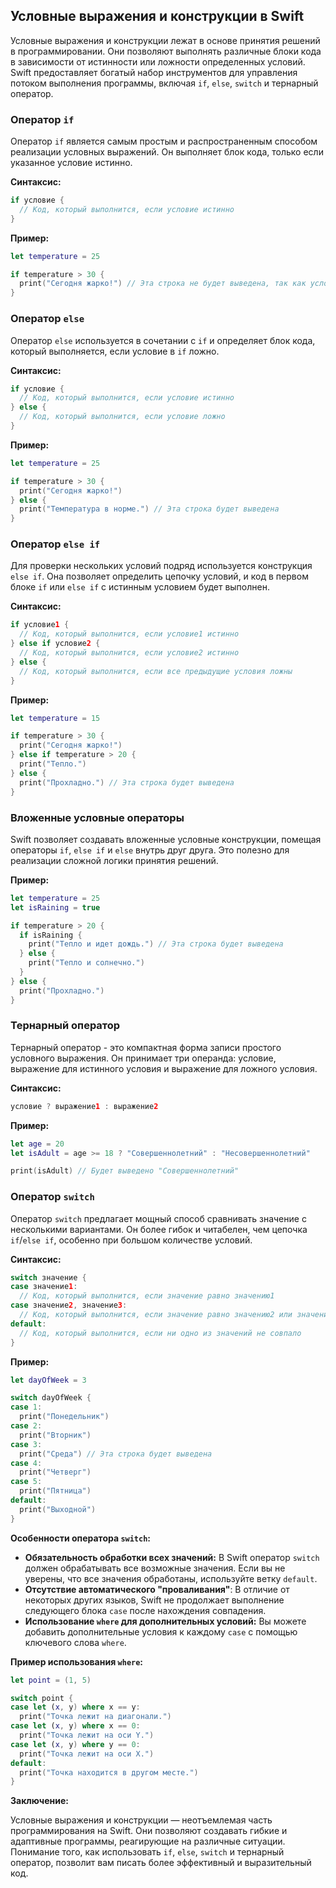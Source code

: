 ## Условные выражения и конструкции в Swift

Условные выражения и конструкции лежат в основе принятия решений в программировании. Они позволяют выполнять различные блоки кода в зависимости от истинности или ложности определенных условий. Swift предоставляет богатый набор инструментов для управления потоком выполнения программы, включая `if`, `else`, `switch` и тернарный оператор.

### Оператор `if`

Оператор `if` является самым простым и распространенным способом реализации условных выражений. Он выполняет блок кода, только если указанное условие истинно.

**Синтаксис:**

```swift
if условие {
  // Код, который выполнится, если условие истинно
}
```

**Пример:**

```swift
let temperature = 25

if temperature > 30 {
  print("Сегодня жарко!") // Эта строка не будет выведена, так как условие ложно
}
```

### Оператор `else`

Оператор `else` используется в сочетании с `if` и определяет блок кода, который выполняется, если условие в `if` ложно.

**Синтаксис:**

```swift
if условие {
  // Код, который выполнится, если условие истинно
} else {
  // Код, который выполнится, если условие ложно
}
```

**Пример:**

```swift
let temperature = 25

if temperature > 30 {
  print("Сегодня жарко!") 
} else {
  print("Температура в норме.") // Эта строка будет выведена
}
```

### Оператор `else if`

Для проверки нескольких условий подряд используется конструкция `else if`. Она позволяет определить цепочку условий, и код в первом блоке `if` или `else if` с истинным условием будет выполнен.

**Синтаксис:**

```swift
if условие1 {
  // Код, который выполнится, если условие1 истинно
} else if условие2 {
  // Код, который выполнится, если условие2 истинно
} else {
  // Код, который выполнится, если все предыдущие условия ложны
}
```

**Пример:**

```swift
let temperature = 15

if temperature > 30 {
  print("Сегодня жарко!") 
} else if temperature > 20 {
  print("Тепло.") 
} else {
  print("Прохладно.") // Эта строка будет выведена
}
```

### Вложенные условные операторы

Swift позволяет создавать вложенные условные конструкции, помещая операторы `if`, `else if` и `else` внутрь друг друга. Это полезно для реализации сложной логики принятия решений.

**Пример:**

```swift
let temperature = 25
let isRaining = true

if temperature > 20 {
  if isRaining {
    print("Тепло и идет дождь.") // Эта строка будет выведена
  } else {
    print("Тепло и солнечно.")
  }
} else {
  print("Прохладно.") 
}
```

### Тернарный оператор

Тернарный оператор - это компактная форма записи простого условного выражения. Он принимает три операнда: условие, выражение для истинного условия и выражение для ложного условия.

**Синтаксис:**

```swift
условие ? выражение1 : выражение2
```

**Пример:**

```swift
let age = 20
let isAdult = age >= 18 ? "Совершеннолетний" : "Несовершеннолетний"

print(isAdult) // Будет выведено "Совершеннолетний"
```

### Оператор `switch`

Оператор `switch` предлагает мощный способ сравнивать значение с несколькими вариантами. Он более гибок и читабелен, чем цепочка `if`/`else if`, особенно при большом количестве условий.

**Синтаксис:**

```swift
switch значение {
case значение1:
  // Код, который выполнится, если значение равно значению1
case значение2, значение3: 
  // Код, который выполнится, если значение равно значению2 или значению3
default:
  // Код, который выполнится, если ни одно из значений не совпало
}
```

**Пример:**

```swift
let dayOfWeek = 3

switch dayOfWeek {
case 1:
  print("Понедельник")
case 2:
  print("Вторник")
case 3:
  print("Среда") // Эта строка будет выведена
case 4:
  print("Четверг")
case 5:
  print("Пятница")
default:
  print("Выходной")
}
```

**Особенности оператора `switch`:**

* **Обязательность обработки всех значений:** В Swift оператор `switch` должен обрабатывать все возможные значения. Если вы не уверены, что все значения обработаны, используйте ветку `default`.
* **Отсутствие автоматического "проваливания"**: В отличие от некоторых других языков, Swift не продолжает выполнение следующего блока `case` после нахождения совпадения.
* **Использование `where` для дополнительных условий:**  Вы можете добавить дополнительные условия к каждому `case` с помощью ключевого слова `where`.

**Пример использования `where`:**

```swift
let point = (1, 5)

switch point {
case let (x, y) where x == y:
  print("Точка лежит на диагонали.")
case let (x, y) where x == 0:
  print("Точка лежит на оси Y.")
case let (x, y) where y == 0:
  print("Точка лежит на оси X.")
default:
  print("Точка находится в другом месте.")
}
```

**Заключение:**

Условные выражения и конструкции — неотъемлемая часть программирования на Swift. Они позволяют создавать гибкие и адаптивные программы, реагирующие на различные ситуации. Понимание того, как использовать `if`, `else`, `switch` и тернарный оператор, позволит вам писать более эффективный и выразительный код.
